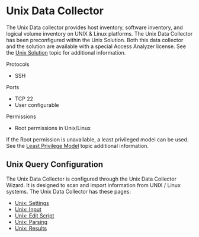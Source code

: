 # Unix Data Collector

The Unix Data collector provides host inventory, software inventory, and logical volume inventory on
UNIX & Linux platforms. The Unix Data Collector has been preconfigured within the Unix Solution.
Both this data collector and the solution are available with a special Access Analyzer license. See
the [Unix Solution](/docs/accessanalyzer/12.0/solutions/unix/overview.md) topic for additional information.

Protocols

- SSH

Ports

- TCP 22
- User configurable

Permissions

- Root permissions in Unix/Linux

If the Root permission is unavailable, a least privileged model can be used. See the
[Least Privilege Model](/docs/accessanalyzer/12.0/requirements/target/unix.md#least-privilege-model) topic additional
information.

## Unix Query Configuration

The Unix Data Collector is configured through the Unix Data Collector Wizard. It is designed to scan
and import information from UNIX / Linux systems. The Unix Data Collector has these pages:

- [Unix: Settings](/docs/accessanalyzer/12.0/admin/datacollector/unix/settings.md)
- [Unix: Input](/docs/accessanalyzer/12.0/admin/datacollector/unix/input.md)
- [Unix: Edit Script](/docs/accessanalyzer/12.0/admin/datacollector/unix/editscript.md)
- [Unix: Parsing](/docs/accessanalyzer/12.0/admin/datacollector/unix/parsing.md)
- [Unix: Results](/docs/accessanalyzer/12.0/admin/datacollector/unix/results.md)
